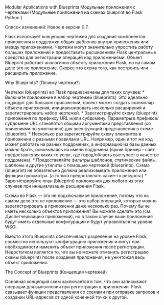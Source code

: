 Modular Applications with Blueprints    Модульные приложения с чертежами
                (Модульные приложения на схемах blueprint во Flask Python.)

Список изменений:  Новое в версии 0.7.

Flask использует концепцию чертежей для создания компонентов приложения и поддержки общих
шаблонов внутри приложения или между приложениями. Чертежи могут значительно упростить работу
больших приложений и предоставить расширениям Flask центральные средства для регистрации
операций над приложениями. Объект Blueprint работает аналогично объекту приложения Flask, но
на самом деле это не приложение. Скорее это схема того, как построить или расширить приложение.

Why Blueprints? (Почему чертежи?)

Чертежи (blueprints) во Flask предназначены для таких случаев:
     * Включите приложение в набор чертежей (blueprints). Это идеально подходит для больших
приложений; проект может создать экземпляр объекта приложения, инициализировать несколько
расширений и зарегистрировать набор чертежей.
     * Зарегистрируйте схему (blueprint) приложения по префиксу URL и/или субдомену. Параметры
в префиксе/субдомене URL становятся общими аргументами представления (со значениями по 
умолчанию) для всех функций представления в схеме (blueprint).
     * Несколько раз зарегистрируйте схему элементов в приложении с разными правилами URL.
Например, один и тот же код может работать на разных поддоменах, а информацию из базы данных
можно брать, основываясь на имени поддомена (яркий пример - сайт предоставления каких то
услуг, где город/область выступает в качестве поддомена).
     * Предоставляйте фильтры шаблонов, статические файлы, шаблоны и другие утилиты с помощью
чертежей (blueprints). Схема (blueprint) не обязательно должна реализовывать приложения или
функции просмотра. (а только предоставлять какие-то ресурсы.)
     * Зарегистрируйте план (blueprint) приложения для любого из этих случаев при 
инициализации расширения Flask.

Схема во Flask — это не подключаемое приложение, потому что на самом деле это не приложение — 
это набор операций, которые можно зарегистрировать в приложении даже несколько раз. Почему бы
не иметь несколько объектов приложения? Вы можете сделать это (см. Диспетчеризацию приложений),
но  в таком случае ваши приложения будут иметь отдельные конфигурации и будут управляться на
уровне WSGI.

Вместо этого Blueprints обеспечивают разделение на уровне Flask, совместно используют 
конфигурацию приложения и могут при необходимости изменять объект приложения после регистрации.
Недостатком является то, что вы не можете отменить регистрацию схемы (blueprint) после
создания приложения, не уничтожая весь объект приложения.

The Concept of Blueprints (Концепция чертежей)

Основная концепция схем заключается в том, что они записывают операции для выполнения при
регистрации в приложении. Flask связывает функции представления со схемами при отправке
запросов и создании URL-адресов от одной конечной точки к другой.